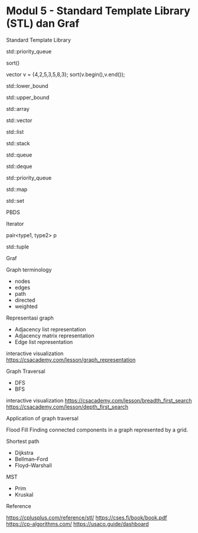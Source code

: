 # Modul 5 - Standard Template Library (STL) dan Graf

Standard Template Library

std::priority_queue

sort() 

vector<int> v = {4,2,5,3,5,8,3};
sort(v.begin(),v.end());


std::lower_bound

std::upper_bound

std::array

std::vector

std::list

std::stack

std::queue

std::deque

std::priority_queue

std::map

std::set

PBDS

Iterator

pair<type1, type2> p

std::tuple



Graf

Graph terminology
- nodes
- edges
- path
- directed
- weighted

Representasi graph
- Adjacency list representation
- Adjacency matrix representation
- Edge list representation

interactive visualization
https://csacademy.com/lesson/graph_representation


Graph Traversal
- DFS
- BFS

interactive visualization
https://csacademy.com/lesson/breadth_first_search
https://csacademy.com/lesson/depth_first_search

Application of graph traversal

Flood Fill
Finding connected components in a graph represented by a grid.


Shortest path
- Dijkstra 
- Bellman–Ford
- Floyd–Warshall

MST 
- Prim
- Kruskal

Reference

https://cplusplus.com/reference/stl/
https://cses.fi/book/book.pdf
https://cp-algorithms.com/
https://usaco.guide/dashboard